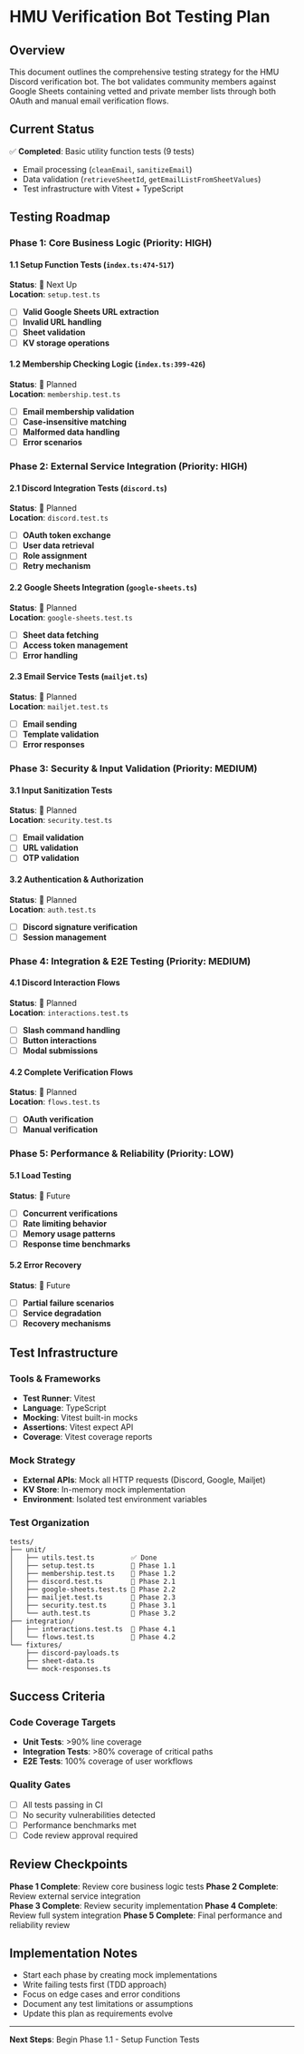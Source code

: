 # HMU Verification Bot Testing Plan

## Overview

This document outlines the comprehensive testing strategy for the HMU Discord verification bot. The bot validates community members against Google Sheets containing vetted and private member lists through both OAuth and manual email verification flows.

## Current Status

✅ **Completed**: Basic utility function tests (9 tests)

- Email processing (`cleanEmail`, `sanitizeEmail`)
- Data validation (`retrieveSheetId`, `getEmailListFromSheetValues`)
- Test infrastructure with Vitest + TypeScript

## Testing Roadmap

### Phase 1: Core Business Logic (Priority: HIGH)

#### 1.1 Setup Function Tests (`index.ts:474-517`)

**Status**: 🔄 Next Up  
**Location**: `setup.test.ts`

- [ ] **Valid Google Sheets URL extraction**
- [ ] **Invalid URL handling**
- [ ] **Sheet validation**
- [ ] **KV storage operations**

#### 1.2 Membership Checking Logic (`index.ts:399-426`)

**Status**: 🔄 Planned  
**Location**: `membership.test.ts`

- [ ] **Email membership validation**
- [ ] **Case-insensitive matching**
- [ ] **Malformed data handling**
- [ ] **Error scenarios**

### Phase 2: External Service Integration (Priority: HIGH)

#### 2.1 Discord Integration Tests (`discord.ts`)

**Status**: 🔄 Planned  
**Location**: `discord.test.ts`

- [ ] **OAuth token exchange**
- [ ] **User data retrieval**
- [ ] **Role assignment**
- [ ] **Retry mechanism**

#### 2.2 Google Sheets Integration (`google-sheets.ts`)

**Status**: 🔄 Planned  
**Location**: `google-sheets.test.ts`

- [ ] **Sheet data fetching**
- [ ] **Access token management**
- [ ] **Error handling**

#### 2.3 Email Service Tests (`mailjet.ts`)

**Status**: 🔄 Planned  
**Location**: `mailjet.test.ts`

- [ ] **Email sending**
- [ ] **Template validation**
- [ ] **Error responses**

### Phase 3: Security & Input Validation (Priority: MEDIUM)

#### 3.1 Input Sanitization Tests

**Status**: 🔄 Planned  
**Location**: `security.test.ts`

- [ ] **Email validation**
- [ ] **URL validation**
- [ ] **OTP validation**

#### 3.2 Authentication & Authorization

**Status**: 🔄 Planned  
**Location**: `auth.test.ts`

- [ ] **Discord signature verification**
- [ ] **Session management**

### Phase 4: Integration & E2E Testing (Priority: MEDIUM)

#### 4.1 Discord Interaction Flows

**Status**: 🔄 Planned  
**Location**: `interactions.test.ts`

- [ ] **Slash command handling**
- [ ] **Button interactions**
- [ ] **Modal submissions**

#### 4.2 Complete Verification Flows

**Status**: 🔄 Planned  
**Location**: `flows.test.ts`

- [ ] **OAuth verification**
- [ ] **Manual verification**

### Phase 5: Performance & Reliability (Priority: LOW)

#### 5.1 Load Testing

**Status**: 🔄 Future

- [ ] **Concurrent verifications**
- [ ] **Rate limiting behavior**
- [ ] **Memory usage patterns**
- [ ] **Response time benchmarks**

#### 5.2 Error Recovery

**Status**: 🔄 Future

- [ ] **Partial failure scenarios**
- [ ] **Service degradation**
- [ ] **Recovery mechanisms**

## Test Infrastructure

### Tools & Frameworks

- **Test Runner**: Vitest
- **Language**: TypeScript
- **Mocking**: Vitest built-in mocks
- **Assertions**: Vitest expect API
- **Coverage**: Vitest coverage reports

### Mock Strategy

- **External APIs**: Mock all HTTP requests (Discord, Google, Mailjet)
- **KV Store**: In-memory mock implementation
- **Environment**: Isolated test environment variables

### Test Organization

```
tests/
├── unit/
│   ├── utils.test.ts         ✅ Done
│   ├── setup.test.ts         🔄 Phase 1.1
│   ├── membership.test.ts    🔄 Phase 1.2
│   ├── discord.test.ts       🔄 Phase 2.1
│   ├── google-sheets.test.ts 🔄 Phase 2.2
│   ├── mailjet.test.ts       🔄 Phase 2.3
│   ├── security.test.ts      🔄 Phase 3.1
│   └── auth.test.ts          🔄 Phase 3.2
├── integration/
│   ├── interactions.test.ts  🔄 Phase 4.1
│   └── flows.test.ts         🔄 Phase 4.2
└── fixtures/
    ├── discord-payloads.ts
    ├── sheet-data.ts
    └── mock-responses.ts
```

## Success Criteria

### Code Coverage Targets

- **Unit Tests**: >90% line coverage
- **Integration Tests**: >80% coverage of critical paths
- **E2E Tests**: 100% coverage of user workflows

### Quality Gates

- [ ] All tests passing in CI
- [ ] No security vulnerabilities detected
- [ ] Performance benchmarks met
- [ ] Code review approval required

## Review Checkpoints

**Phase 1 Complete**: Review core business logic tests **Phase 2 Complete**: Review external service integration  
**Phase 3 Complete**: Review security implementation **Phase 4 Complete**: Review full system integration **Phase 5 Complete**: Final performance and reliability review

## Implementation Notes

- Start each phase by creating mock implementations
- Write failing tests first (TDD approach)
- Focus on edge cases and error conditions
- Document any test limitations or assumptions
- Update this plan as requirements evolve

---

**Next Steps**: Begin Phase 1.1 - Setup Function Tests
